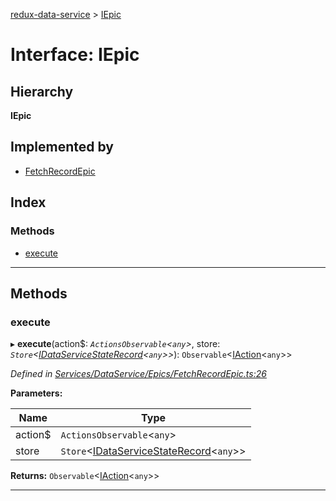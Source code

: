 [redux-data-service](../README.md) > [IEpic](../interfaces/iepic.md)

# Interface: IEpic

## Hierarchy

**IEpic**

## Implemented by

* [FetchRecordEpic](../classes/fetchrecordepic.md)

## Index

### Methods

* [execute](iepic.md#execute)

---

## Methods

<a id="execute"></a>

###  execute

▸ **execute**(action$: *`ActionsObservable`<`any`>*, store: *`Store`<[IDataServiceStateRecord](../#idataservicestaterecord)<`any`>>*): `Observable`<[IAction](iaction.md)<`any`>>

*Defined in [Services/DataService/Epics/FetchRecordEpic.ts:26](https://github.com/Rediker-Software/redux-data-service/blob/2b2774d/src/Services/DataService/Epics/FetchRecordEpic.ts#L26)*

**Parameters:**

| Name | Type |
| ------ | ------ |
| action$ | `ActionsObservable`<`any`> |
| store | `Store`<[IDataServiceStateRecord](../#idataservicestaterecord)<`any`>> |

**Returns:** `Observable`<[IAction](iaction.md)<`any`>>

___

